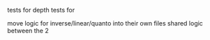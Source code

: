 tests for depth 
tests for 

move logic for inverse/linear/quanto into their own files
shared logic between the 2